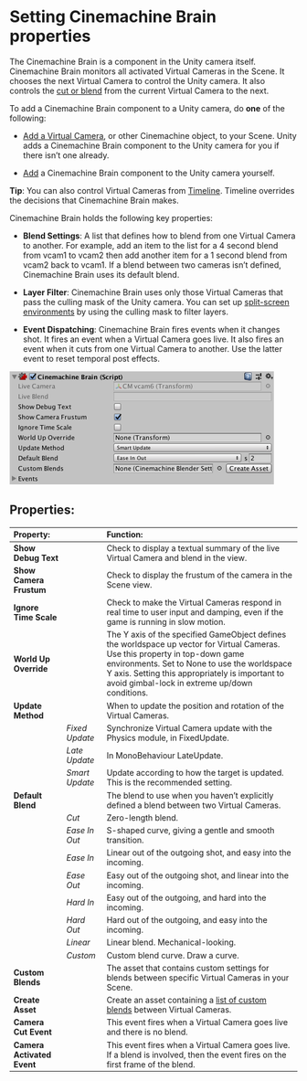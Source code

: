 # Setting Cinemachine Brain properties

The Cinemachine Brain is a component in the Unity camera itself. Cinemachine Brain monitors all activated Virtual Cameras in the Scene. It chooses the next Virtual Camera to control the Unity camera. It also controls the [cut or blend](CinemachineBlending.html) from the current Virtual Camera to the next.

To add a Cinemachine Brain component to a Unity camera, do __one__ of the following:

* [Add a Virtual Camera](CinemachineSetUpVCam.html), or other Cinemachine object, to your Scene. Unity adds a Cinemachine Brain component to the Unity camera for you if there isn’t one already.

* [Add](https://docs.unity3d.com/Manual/UsingComponents.html) a Cinemachine Brain component to the Unity camera yourself.

**Tip**: You can also control Virtual Cameras from [Timeline](CinemachineTimeline.html). Timeline overrides the decisions that Cinemachine Brain makes.

Cinemachine Brain holds the following key properties:

* __Blend Settings__: A list that defines how to blend from one Virtual Camera to another.  For example, add an item to the list for a 4 second blend from vcam1 to vcam2 then add another item for a 1 second blend from vcam2 back to vcam1. If a blend between two cameras isn’t defined, Cinemachine Brain uses its default blend.

* __Layer Filter__:  Cinemachine Brain uses only those Virtual Cameras that pass the culling mask of the Unity camera.  You can set up [split-screen environments](CinemachineMultipleCameras.html) by using the culling mask to filter layers.

* __Event Dispatching__:  Cinemachine Brain fires events when it changes shot. It fires an event when a Virtual Camera goes live. It also fires an event when it cuts from one Virtual Camera to another. Use the latter event to reset temporal post effects.

![Cinemachine Brain, a component in the Unity camera](images/CinemachineBrain.png)

## Properties:

| **Property:** || **Function:** |
|:---|:---|:---|
| __Show Debug Text__ || Check to display a textual summary of the live Virtual Camera and blend in the view. |
| __Show Camera Frustum__ || Check to display the frustum of the camera in the Scene view. |
| __Ignore Time Scale__ || Check to make the Virtual Cameras respond in real time to user input and damping, even if the game is running in slow motion. |
| __World Up Override__ || The Y axis of the specified GameObject defines the worldspace up vector for Virtual Cameras. Use this property in top-down game environments. Set to None to use the worldspace Y axis. Setting this appropriately is important to avoid gimbal-lock in extreme up/down conditions. |
| __Update Method__ || When to update the position and rotation of the Virtual Cameras.  |
| | _Fixed Update_ | Synchronize Virtual Camera update with the Physics module, in FixedUpdate. |
| | _Late Update_ | In MonoBehaviour LateUpdate. |
| | _Smart Update_ | Update according to how the target is updated. This is the recommended setting. |
| __Default Blend__ || The blend to use when you haven’t explicitly defined a blend between two Virtual Cameras. |
| | _Cut_ | Zero-length blend. |
| | _Ease In Out_ | S-shaped curve, giving a gentle and smooth transition. |
| | _Ease In_ | Linear out of the outgoing shot, and easy into the incoming. |
| | _Ease Out_ | Easy out of the outgoing shot, and linear into the incoming. |
| | _Hard In_ | Easy out of the outgoing, and hard into the incoming. |
| | _Hard Out_ | Hard out of the outgoing, and easy into the incoming. |
| | _Linear_ | Linear blend. Mechanical-looking. |
| | _Custom_ | Custom blend curve. Draw a curve. |
| __Custom Blends__ || The asset that contains custom settings for blends between specific Virtual Cameras in your Scene. |
| __Create Asset__ || Create an asset containing a [list of custom blends](CinemachineBlending.html) between Virtual Cameras.  |
| __Camera Cut Event__ || This event fires when a Virtual Camera goes live and there is no blend.  |
| __Camera Activated Event__ || This event fires when a Virtual Camera goes live. If a blend is involved, then the event fires on the first frame of the blend. |

